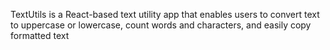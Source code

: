 TextUtils is a React-based text utility app that enables users to convert text to uppercase or lowercase, count words and characters, and easily copy formatted text
